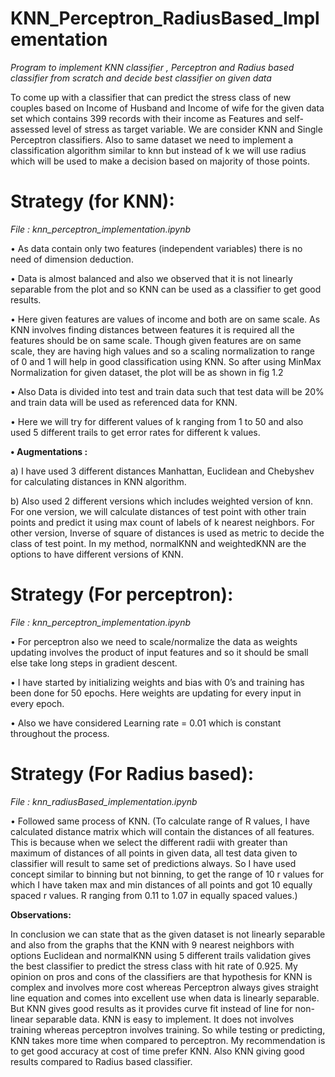 # KNN_Perceptron_RadiusBased_Implementation
*Program to implement KNN classifier , Perceptron and Radius based classifier from scratch and decide best classifier on given data*

To come up with a classifier that can predict the stress class of new couples based on Income of Husband and Income of wife for the given data set which contains 399 records with their income as Features and self-assessed level of stress as target variable. We are consider KNN and Single Perceptron classifiers. Also to same dataset we need to implement a classification algorithm similar to knn but instead of k we will use radius which will be used to make a decision based on majority of those points.

# Strategy (for KNN):
*File : knn_perceptron_implementation.ipynb*

•	As data contain only two features (independent variables) there is no need of dimension deduction. 

•	Data is almost balanced and also we observed that it is not linearly separable from the plot and so KNN can be used as a classifier to get good results.

•	Here given features are values of income and both are on same scale. As KNN involves finding distances between features it is required all the features should be on same scale. Though given features are on same scale, they are having high values and so a scaling normalization to range of 0 and 1 will help in good classification using KNN. So after using MinMax Normalization for given dataset, the plot will be as shown in fig 1.2

•	Also Data is divided into test and train data such that test data will be 20% and train data will be used as referenced data for KNN.

•	Here we will try for different values of k ranging from 1 to 50 and also used 5 different trails to get error rates for different k values.

**•	Augmentations :**

a) I have used 3 different distances Manhattan, Euclidean and Chebyshev for calculating distances in KNN algorithm.

b) Also used 2 different versions which includes weighted version of knn. For one version, we will calculate distances of test point with other train points and predict it using max count of labels of k nearest neighbors. For other version, Inverse of square of distances is used as metric to decide the class of test point. In my method, normalKNN and weightedKNN are the options to have different versions of KNN.

# Strategy (For perceptron):
*File : knn_perceptron_implementation.ipynb*


•	For perceptron also we need to scale/normalize the data as weights updating involves the product of input features and so it should be small else take long steps in gradient descent.

•	I have started by initializing weights and bias with 0’s and training has been done for 50 epochs. Here weights are updating for every input in every epoch.

•	Also we have considered Learning rate = 0.01 which is constant throughout the process.

# Strategy (For Radius based):
*File : knn_radiusBased_implementation.ipynb*

•	Followed same process of KNN. (To calculate range of R values, I have calculated distance matrix which will contain the distances of all features. This is because when we select the different radii with greater than maximum of distances of all points in given data, all test data given to classifier will result to same set of predictions always. So I have used concept similar to binning but not binning, to get the range of 10 r values for which I have taken max and min distances of all points and got 10 equally spaced r values. R ranging from 0.11 to 1.07 in equally spaced values.)

**Observations:**

In conclusion we can state that as the given dataset is not linearly separable and also from the graphs that the KNN with 9 nearest neighbors with options Euclidean and normalKNN using 5 different trails validation gives the best classifier to predict the stress class with hit rate of 0.925. My opinion on pros and cons of the classifiers are that hypothesis for KNN is complex and involves more cost whereas Perceptron always gives straight line equation and comes into excellent use when data is linearly separable. But KNN gives good results as it provides curve fit instead of line for non-linear separable data. KNN is easy to implement. It does not involves training whereas perceptron involves training. So while testing or predicting, KNN takes more time when compared to perceptron. My recommendation is to get good accuracy at cost of time prefer KNN. Also KNN giving good results compared to Radius based classifier.



